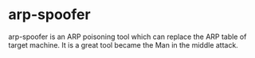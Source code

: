 # arp-spoofer
arp-spoofer is an ARP poisoning tool which can replace the ARP table of target machine. It is  a great tool became the Man in the middle attack.

